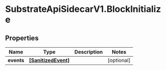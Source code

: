 # SubstrateApiSidecarV1.BlockInitialize

## Properties

Name | Type | Description | Notes
------------ | ------------- | ------------- | -------------
**events** | [**[SanitizedEvent]**](SanitizedEvent.md) |  | [optional] 


